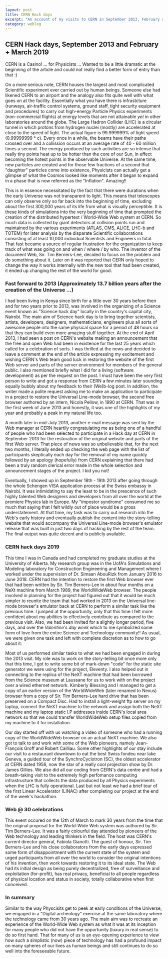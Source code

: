 ```yaml
---
layout: post
title: CERN Hack days
excerpt: "An account of my visits to CERN in September 2013, February and March 2019"
category: weblog
--- 
```


## CERN Hack days, September 2013 and February + March 2019

CERN is a Casino! ... for Physicists ... Wanted to be a little dramatic at the beginning of the article and could not really find a better form of entry than that :) 

On a more serious note, CERN houses the largest and most complicated Scientific experiment ever carried out by human beings. Someone else had likened CERN to an airport and the analogy also fits quite well with what goes on at the facility. Essentially what you have there is infrastcture (runways, air-traffic control systems, ground staff, tight security equipment and procedures) to carry out high-energy Particle Physics experiments (non-commercial flights) at energy levels that are not attainable *yet* in other laboratories around the globe. The Large Hadron Collider (LHC) is a circular tunnel in which protons from hydrogen nuclei (mostly) are accelerated at close to the speed of light. The actual figure is 99.999999% of light speed (0.99999999 * c). Every once in a while, the beams have their paths crossed over and a collission occurs at an average rate of 40 - 60 million times a second. The energy produced by such activities are so intense that really tiny points heat up to be hotter than the core of our Sun, in effect becoming the hotest points in the observable Universe. At the same time, new particles are created and for those few fractions of a second that "daughter" particles come into existence, Physicists can actually get a glimpse of what the Cosmos looked like moments after it began to expand in a phase that is now referred as the "Inflation". Amazing!! 

This is in essence necessitated by the fact that there were durations when the early Universe was not transparent to light. This means that telescopes can only observe only so far back into the beginning of time, excluding about the first 300,000 years of its life from what is visually perceptible. It is these kinds of simulations into the very beginning of time that prompted the creation of the distributed hypertext / World-Wide Web system at CERN. So much data is collected by giant detectors at collision points run and maintained by the various experiments (ATLAS, CMS, ALICE, LHC-b and TOTEM) for later analysis by the disparate Scientific collaborations consisting of at least 10,000 individual Scientists and Engineers in total. That fast became a source of regular frustration for the organization to keep track of what was going on and when / where / by who. The inventor of the document Web, Sir. Tim Berners-Lee, decided to focus on the problem and do something about it. Later on it was reported that CERN only hoped to change the way it works internally with the new tool that had been created, it ended up changing the rest of the world for good.

### Fast forward to 2013 (Approximately 13.7 billion years after the creation of the Universe ...)

I had been living in Kenya since birth for a little over 30 years before then and for two years prior to 2013, was involved in the organizing of a Science event known as "Science hack day" locally in the country's capital city, Nairobi. The main aim of Science hack day is to bring together scientists, artists, developers, designers, mathematicians, engineers plus all sorts of awesome people into the same physical space for a period of 48 hours so that they can build even more amazing stuff together. At the end of April 2013, I had seen a post on CERN's website making an announcement that the free and open Web had been in existence for the last 25 years which called for a celebration of sorts. I was thrilled at the news and decided to leave a comment at the end of the article expressing my excitement and wishing CERN's Web team good luck in restoring the website of the first Web server and parts of the server environment for members of the general public. I also mentioned briefly what I did for a living (software development) as per the request on the post. I must have been the very first person to write and got a response from CERN a few minutes later sounding equally bubbly about my feedback to their (We)b-log post. In addition, the writer made a polite request asking me to make an application to participate in a project to restore the Universal Line-mode browser, the second free browser authored by an intern, Nicola Pellow, in 1990 at CERN. That was in the first week of June 2013 and honestly, it was one of the highlights of my year and probably a peak in my natural life too.

A month later in mid-July 2013, another e-mail message was sent by the Web manager at CERN heartily congratulating me as being one of a handful of people who had been selected to participate in a Hack day at CERN in September 2013 for the restoration of the original website and parts of the first Web server. That piece of news was so unbelievable that, for the next two months, I literally ended up checking the web page with the list of participants skeptically each day for the removal of my name quickly followed by an apology (hopefully) from CERN explaining that there had been a truly random clerical error made in the whole selection and announcement stages of the project. I kid you not!

Eventually, I showed up in September 18th - 19th 2013 after going through the whole Schengen VISA application process at the Swiss embassy in Nairobi. It was intimidating to say the least to be in the prescence of such highly talented Web designers and developers from all over the world at the premiere Physics lab in Europe. My "impostor syndrome" consumed me so much that saying that I felt wildly out of place would be a gross understatement. At that time, my task was to carry out research into the Web's early history and eventually publish the content into the story-telling website that would accompany the Universal Line-mode browser's emulator release that was built in just two days of hacking by the rest of the team. The final output was quite decent and is publicly available. 

### CERN hack days 2019 

This time I was in Canada and had completed my graduate studies at the University of Alberta. My research group was in the UofA's Simulations and Modeling laboratory for Construction Engineering and Management where I worked under the supervision of Dr. Simaan AbouRizk from January 2016 to June 2018. CERN had the intention to restore the first Web browser ever that had been written by Sir. Tim Berners-Lee in about four months on a NeXt machine from March 1989, the WorldWideWeb browser. The people involved in planning for the project had figured out that it would be much simpler to reunite the team that had worked in 2013 on the Universal line-mode browser's emulator back at CERN to perform a similar task like the previous time. I jumped at the opportunity, only that this time I felt more confident about my abilities to effectively contribute as compared to the previous visit. Also, we had been invited for a slightly longer period, five days, and over the *Valentine's day week* which to me symbolized some form of love from the entire Science and Technology community!!  As usual, we were given one task and left with complete discretion as to how to go about it. 

Most of us performed similar tasks to what we had been engaged in during the 2013 visit. My role was to work on the story-telling bit once more only that this time, I got to write some bit of mark-down "code" for the static site generator we were using for the project, Eleventy. I also helped out in connecting to the replica of the NeXT machine that had been borrowed from the Science museum at Laussane for us to work with on the project over a wired ethernet network. Kimberly Blessing and I managed to get a copy of an earlier version of the WorldWideWeb (later renamed to Nexus) browser from a copy of Sir. Tim Berners-Lee hard drive that has been preserved on a Compact Disc. Had to install a light-weight ftp server on my laptop, connect the NeXT machine to the network and assign both the NeXT machine and my laptop static I.P addresses inside CERN's local area network so that we could transfer WorldWideWeb setup files copied from my machine to it for installation.

Our day started off with us watching a video of someone who had a running copy of the WorldWideWeb browser on an actual NeXT machine. We also got to talk to and work with some of the Web pioneers, namely Jean-François Groff and Robert Cailliau. Some other highlights of our stay include our visit to a restaurant downtown to eat the best Swiss fondeu near lake Geneva, a guided tour of the SynchroCyclotron (SC), the oldest accelerator at CERN dated 1956, now the star of a really cool projection show by Dr. James Gillies. We also did all our coding from CERN's data centre and had a breath-taking visit to the extremely high perfomance computing infrastructure that collects the data produced by all Physics experiments when the LHC is fully operational. Last but not least we had a brief tour of the first Linear Accelerator (LINAC) after completing our project at the end of the week's hackathon.

### Web @ 30 celebrations 

This event occured on the 12th of March to mark 30 years from the time that the original proposal for the World-Wide Web system was authored by Sir. Tim Berners-Lee. It was a fairly colourful day attended by pioneers of the Web technology and leading thinkers in the field. The host was CERN's current director general, Fabiola Gianotti. The guest  of honour, Sir. Tim Berners-Lee and his close collaborators from the early days expressed some form of disappointment with the current state of the system and urged participants from all over the world to consider the original intentions of his invention, then work towards restoring it to its ideal state. The Web had its initial design as being purely decentralized, free of surveillance and exploitation (for-profit), has real privacy, beneficial to all people regardless of physical location and status in society, totally collaborative when first conceived.

### In summary 

Similar to the way Physcisits get to peek at early conditions of the Universe, we engaged in a "Digital archeology" exercise at the same laboratory where the technology came from 30 years ago. The main aim was to recreate an experience of the World-Wide Web system as what it was at its inception for many people who did not have the opportunity (luxury in real sense) to do so first hand. That for many of us is an eye-opening experience to view how such a simplistic (now) piece of technology has had a profound impact on many spheres of our lives as human beings and still continues to do so well into the foreseeable future.
